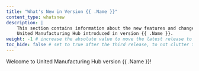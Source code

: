 ```yaml
---
title: "What's New in Version {{ .Name }}"
content_type: whatsnew
description: |
    This section contains information about the new features and changes in the
    United Manufacturing Hub introduced in version {{ .Name }}.
weight: -1 # increase the absolute value to move the latest release to the top
toc_hide: false # set to true after the third release, to not clutter the sidebar
---
```


<!-- overview -->

Welcome to United Manufacturing Hub version {{ .Name }}!
<!-- insert a one-liner about the release here -->

<!-- body -->
<!-- list all the patches in h2, with a list of changes -->

<!-- 
## {{ .Name }}.0

### Data Infrastructure

- cool features
- fixed bugs

### Management Console

- fixed bugs
- another cool feature

### Benthos-UMH

- another cool feature
- fixed bugs
-->
